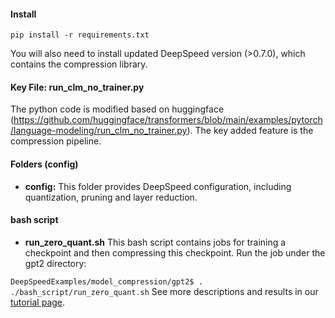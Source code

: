 #### Install

``pip install -r requirements.txt``

You will also need to install updated DeepSpeed version (>0.7.0), which contains the compression library.


#### Key File: run_clm_no_trainer.py

The python code is modified based on huggingface (https://github.com/huggingface/transformers/blob/main/examples/pytorch/language-modeling/run_clm_no_trainer.py). The key added feature is the compression pipeline.

#### Folders (config)

* **config:** This folder provides DeepSpeed configuration, including quantization, pruning and layer reduction.

#### bash script 
* **run_zero_quant.sh**  This bash script contains jobs for training a checkpoint and then compressing this checkpoint.  Run the job under the gpt2 directory:

 ```DeepSpeedExamples/model_compression/gpt2$ . ./bash_script/run_zero_quant.sh```
 See more descriptions and results in our [tutorial page](https://www.deepspeed.ai/).

